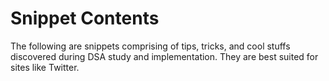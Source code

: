 # Snippet Contents

The following are snippets comprising of tips, tricks, and cool stuffs discovered during DSA study and implementation. They are best suited for sites like Twitter.
